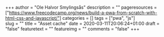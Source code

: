 +++
author = "Ole Halvor Smylingsås"
description = ""
pageresources = ["https://www.freecodecamp.org/news/build-a-pwa-from-scratch-with-html-css-and-javascript/"]
categories = []
tags = ["pwa", "js"]     
slug = ""
title = "Asset cache"
date = 2020-03-11T20:06:24+01:00
draft = "false"
featuretext = ""
featureimg = ""
comments = "false"
+++
<!--more-->

